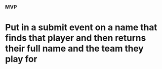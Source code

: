 ### MVP

# Put in a submit event on a name that finds that player and then returns their full name and the team they play for 